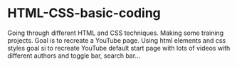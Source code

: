 # HTML-CSS-basic-coding
Going through different HTML and CSS techniques. Making some training projects. Goal is to recreate a YouTube page. Using html elements and css styles goal si to recreate YouTube default start page with lots of videos with different authors and toggle bar, search bar...
